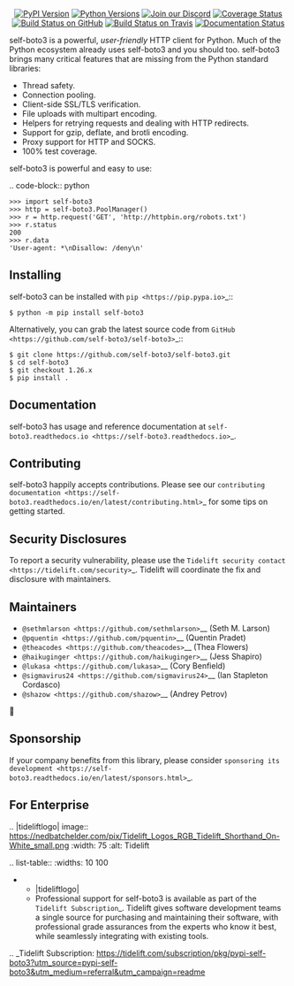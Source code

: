    <p align="center">
      <a href="https://pypi.org/project/self-boto3"><img alt="PyPI Version" src="https://img.shields.io/pypi/v/self-boto3.svg?maxAge=86400" /></a>
      <a href="https://pypi.org/project/self-boto3"><img alt="Python Versions" src="https://img.shields.io/pypi/pyversions/self-boto3.svg?maxAge=86400" /></a>
      <a href="https://discord.gg/CHEgCZN"><img alt="Join our Discord" src="https://img.shields.io/discord/756342717725933608?color=%237289da&label=discord" /></a>
      <a href="https://codecov.io/gh/self-boto3/self-boto3"><img alt="Coverage Status" src="https://img.shields.io/codecov/c/github/self-boto3/self-boto3.svg" /></a>
      <a href="https://github.com/self-boto3/self-boto3/actions?query=workflow%3ACI"><img alt="Build Status on GitHub" src="https://github.com/self-boto3/self-boto3/workflows/CI/badge.svg" /></a>
      <a href="https://travis-ci.org/self-boto3/self-boto3"><img alt="Build Status on Travis" src="https://travis-ci.org/self-boto3/self-boto3.svg?branch=master" /></a>
      <a href="https://self-boto3.readthedocs.io"><img alt="Documentation Status" src="https://readthedocs.org/projects/self-boto3/badge/?version=latest" /></a>
   </p>

self-boto3 is a powerful, *user-friendly* HTTP client for Python. Much of the
Python ecosystem already uses self-boto3 and you should too.
self-boto3 brings many critical features that are missing from the Python
standard libraries:

- Thread safety.
- Connection pooling.
- Client-side SSL/TLS verification.
- File uploads with multipart encoding.
- Helpers for retrying requests and dealing with HTTP redirects.
- Support for gzip, deflate, and brotli encoding.
- Proxy support for HTTP and SOCKS.
- 100% test coverage.

self-boto3 is powerful and easy to use:

.. code-block:: python

    >>> import self-boto3
    >>> http = self-boto3.PoolManager()
    >>> r = http.request('GET', 'http://httpbin.org/robots.txt')
    >>> r.status
    200
    >>> r.data
    'User-agent: *\nDisallow: /deny\n'


Installing
----------

self-boto3 can be installed with `pip <https://pip.pypa.io>`_::

    $ python -m pip install self-boto3

Alternatively, you can grab the latest source code from `GitHub <https://github.com/self-boto3/self-boto3>`_::

    $ git clone https://github.com/self-boto3/self-boto3.git
    $ cd self-boto3
    $ git checkout 1.26.x
    $ pip install .


Documentation
-------------

self-boto3 has usage and reference documentation at `self-boto3.readthedocs.io <https://self-boto3.readthedocs.io>`_.


Contributing
------------

self-boto3 happily accepts contributions. Please see our
`contributing documentation <https://self-boto3.readthedocs.io/en/latest/contributing.html>`_
for some tips on getting started.


Security Disclosures
--------------------

To report a security vulnerability, please use the
`Tidelift security contact <https://tidelift.com/security>`_.
Tidelift will coordinate the fix and disclosure with maintainers.


Maintainers
-----------

- `@sethmlarson <https://github.com/sethmlarson>`__ (Seth M. Larson)
- `@pquentin <https://github.com/pquentin>`__ (Quentin Pradet)
- `@theacodes <https://github.com/theacodes>`__ (Thea Flowers)
- `@haikuginger <https://github.com/haikuginger>`__ (Jess Shapiro)
- `@lukasa <https://github.com/lukasa>`__ (Cory Benfield)
- `@sigmavirus24 <https://github.com/sigmavirus24>`__ (Ian Stapleton Cordasco)
- `@shazow <https://github.com/shazow>`__ (Andrey Petrov)

👋


Sponsorship
-----------

If your company benefits from this library, please consider `sponsoring its
development <https://self-boto3.readthedocs.io/en/latest/sponsors.html>`_.


For Enterprise
--------------

.. |tideliftlogo| image:: https://nedbatchelder.com/pix/Tidelift_Logos_RGB_Tidelift_Shorthand_On-White_small.png
   :width: 75
   :alt: Tidelift

.. list-table::
   :widths: 10 100

   * - |tideliftlogo|
     - Professional support for self-boto3 is available as part of the `Tidelift
       Subscription`_.  Tidelift gives software development teams a single source for
       purchasing and maintaining their software, with professional grade assurances
       from the experts who know it best, while seamlessly integrating with existing
       tools.

.. _Tidelift Subscription: https://tidelift.com/subscription/pkg/pypi-self-boto3?utm_source=pypi-self-boto3&utm_medium=referral&utm_campaign=readme
